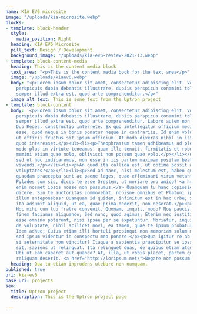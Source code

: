 ```yaml
---
name: KIA EV6 microsite
image: "/uploads/kia-microsite.webp"
blocks:
- template: block-header
  style:
    media_position: Right
  heading: KIA EV6 Microsite
  pill_text: Design / Development
  background_image: "/uploads/kia-ev6-review-2021-13.webp"
- template: block-content-media
  heading: This is the content media block
  text_area: "<p>This is the content media bock for the text area</p>"
  image: "/uploads/kiaev6.webp"
  body: "<p>Lorem ipsum dolor sit amet, consectetur adipiscing elit. Vos autem cum
    perspicuis dubia debeatis illustrare, dubiis perspicua conamini tollere. Etenim
    semper illud extra est, quod arte comprehenditur.</p>"
  image_alt_text: This is some text from the Uptron project
- template: block-content
  body: '<p>Lorem ipsum dolor sit amet, consectetur adipiscing elit. Vos autem cum
    perspicuis dubia debeatis illustrare, dubiis perspicua conamini tollere. Etenim
    semper illud extra est, quod arte comprehenditur. Laboro autem non sine causa;
    Duo Reges: constructio interrete. Ex quo intellegitur officium medium quiddam
    esse, quod neque in bonis ponatur neque in contrariis. Id enim volumus, id contendimus,
    ut officii fructus sit ipsum officium. At modo dixeras nihil in istis rebus esse,
    quod interesset.</p><ul><li><p>Theophrastum tamen adhibeamus ad pleraque, dum
    modo plus in virtute teneamus, quam ille tenuit, firmitatis et roboris.</p></li><li><p>Nam
    memini etiam quae nolo, oblivisci non possum quae volo.</p></li></ul><ol><li><p>-,
    sed ut hoc iudicaremus, non esse in iis partem maximam positam beate aut secus
    vivendi.</p></li><li><p>An quod ita callida est, ut optime possit architectari
    voluptates?</p></li><li><p>Sed ad haec, nisi molestum est, habeo quae velim.</p></li><li><p>Fortitudinis
    quaedam praecepta sunt ac paene leges, quae effeminari virum vetant in dolore.</p></li></ol><p>Aut,
    Pylades cum sis, dices te esse Orestem, ut moriare pro amico? <a href="http://loripsum.net/">Aliter
    enim nosmet ipsos nosse non possumus.</a> Quamquam tu hanc copiosiorem etiam soles
    dicere. Sin te auctoritas commovebat, nobisne omnibus et Platoni ipsi nescio quem
    illum anteponebas? Quamquam id quidem, infinitum est in hac urbe; Semper enim
    ita adsumit aliquid, ut ea, quae prima dederit, non deserat.</p><p>Quid adiuvas?
    Hoc mihi cum tuo fratre convenit. Quonam, inquit, modo? Nos paucis ad haec additis
    finem faciamus aliquando; Sed nunc, quod agimus; Etenim nec iustitia nec amicitia
    esse omnino poterunt, nisi ipsae per se expetuntur. Moriatur, inquit. Nunc dicam
    de voluptate, nihil scilicet novi, ea tamen, quae te ipsum probaturum esse confidam.
    Idem adhuc; Cuius etiam illi hortuli propinqui non memoriam solum mihi afferunt,
    sed ipsum videntur in conspectu meo ponere.</p><p>Qua igitur re ab deo vincitur,
    si aeternitate non vincitur? Itaque a sapientia praecipitur se ipsam, si usus
    sit, sapiens ut relinquat. Ita relinquet duas, de quibus etiam atque etiam consideret.
    Ubi ut eam caperet aut quando? At, illa, ut vobis placet, partem quandam tuetur,
    reliquam deserit. <a href="http://loripsum.net/">Negare non possum.</a></p>'
  heading: Qua tu etiam inprudens utebare non numquam.
published: true
uri: kia-ev6
base_uri: projects
seo:
  title: Uptron project
  description: This is the Uptron project page

---
```

